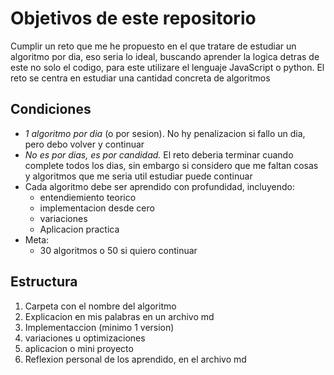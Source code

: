 # Objetivos de este repositorio
Cumplir un reto que me he propuesto en el que tratare de estudiar un algoritmo por dia, eso seria lo ideal, buscando aprender la logica detras de este no solo el codigo, para este utilizare el lenguaje JavaScript o python. El reto se centra en estudiar una cantidad concreta de algoritmos

## Condiciones
- *1 algoritmo por dia* (o por sesion). No hy penalizacion si fallo un dia, pero debo volver y continuar
- *No es por dias, es por candidad.* El reto deberia terminar cuando complete todos los dias, sin embargo si considero que me faltan cosas y algoritmos que me seria util estudiar puede continuar
- Cada algoritmo debe ser aprendido con profundidad, incluyendo:
    - entendiemiento teorico
    - implementacion desde cero
    - variaciones
    - Aplicacion practica
- Meta:
    - 30 algoritmos o 50 si quiero continuar

## Estructura
1. Carpeta con el nombre del algoritmo
2. Explicacion en mis palabras en un archivo md
3. Implementaccion (minimo 1 version)
4. variaciones u optimizaciones
5. aplicacion o mini proyecto
6. Reflexion personal de los aprendido, en el archivo md